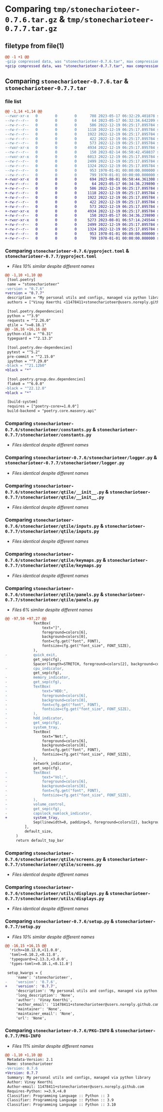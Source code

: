 # Comparing `tmp/stonecharioteer-0.7.6.tar.gz` & `tmp/stonecharioteer-0.7.7.tar.gz`

## filetype from file(1)

```diff
@@ -1 +1 @@
-gzip compressed data, was "stonecharioteer-0.7.6.tar", max compression
+gzip compressed data, was "stonecharioteer-0.7.7.tar", max compression
```

## Comparing `stonecharioteer-0.7.6.tar` & `stonecharioteer-0.7.7.tar`

### file list

```diff
@@ -1,14 +1,14 @@
--rwxr-xr-x   0        0        0      708 2023-05-17 06:32:29.401878 stonecharioteer-0.7.6/pyproject.toml
--rw-r--r--   0        0        0       64 2023-05-17 06:32:34.642209 stonecharioteer-0.7.6/stonecharioteer/__init__.py
--rw-r--r--   0        0        0      586 2022-12-19 06:25:17.895784 stonecharioteer-0.7.6/stonecharioteer/constants.py
--rw-r--r--   0        0        0     1118 2022-12-19 06:25:17.895784 stonecharioteer-0.7.6/stonecharioteer/logger.py
--rw-r--r--   0        0        0     1922 2022-12-19 06:25:17.895784 stonecharioteer-0.7.6/stonecharioteer/qtile/__init__.py
--rw-r--r--   0        0        0      422 2022-12-19 06:25:17.895784 stonecharioteer-0.7.6/stonecharioteer/qtile/groups.py
--rw-r--r--   0        0        0      573 2022-12-19 06:25:17.895784 stonecharioteer-0.7.6/stonecharioteer/qtile/inputs.py
--rwxr-xr-x   0        0        0     4934 2022-12-19 06:25:17.895784 stonecharioteer-0.7.6/stonecharioteer/qtile/keymaps.py
--rw-r--r--   0        0        0      150 2023-02-14 06:50:42.458837 stonecharioteer-0.7.6/stonecharioteer/qtile/layouts.py
--rwxr-xr-x   0        0        0     6013 2022-12-19 06:25:17.895784 stonecharioteer-0.7.6/stonecharioteer/qtile/panels.py
--rw-r--r--   0        0        0     2499 2022-12-19 06:25:17.895784 stonecharioteer-0.7.6/stonecharioteer/qtile/screens.py
--rw-r--r--   0        0        0     1324 2022-12-19 06:25:17.895784 stonecharioteer-0.7.6/stonecharioteer/utils/displays.py
--rw-r--r--   0        0        0      953 1970-01-01 00:00:00.000000 stonecharioteer-0.7.6/setup.py
--rw-r--r--   0        0        0      799 1970-01-01 00:00:00.000000 stonecharioteer-0.7.6/PKG-INFO
+-rwxr-xr-x   0        0        0      694 2023-08-01 06:58:44.361308 stonecharioteer-0.7.7/pyproject.toml
+-rw-r--r--   0        0        0       64 2023-05-17 06:34:36.239890 stonecharioteer-0.7.7/stonecharioteer/__init__.py
+-rw-r--r--   0        0        0      586 2022-12-19 06:25:17.895784 stonecharioteer-0.7.7/stonecharioteer/constants.py
+-rw-r--r--   0        0        0     1118 2022-12-19 06:25:17.895784 stonecharioteer-0.7.7/stonecharioteer/logger.py
+-rw-r--r--   0        0        0     1922 2022-12-19 06:25:17.895784 stonecharioteer-0.7.7/stonecharioteer/qtile/__init__.py
+-rw-r--r--   0        0        0      422 2022-12-19 06:25:17.895784 stonecharioteer-0.7.7/stonecharioteer/qtile/groups.py
+-rw-r--r--   0        0        0      573 2022-12-19 06:25:17.895784 stonecharioteer-0.7.7/stonecharioteer/qtile/inputs.py
+-rwxr-xr-x   0        0        0     4934 2022-12-19 06:25:17.895784 stonecharioteer-0.7.7/stonecharioteer/qtile/keymaps.py
+-rw-r--r--   0        0        0      150 2023-05-17 06:34:36.239890 stonecharioteer-0.7.7/stonecharioteer/qtile/layouts.py
+-rwxr-xr-x   0        0        0     5273 2023-08-01 06:57:14.245544 stonecharioteer-0.7.7/stonecharioteer/qtile/panels.py
+-rw-r--r--   0        0        0     2499 2022-12-19 06:25:17.895784 stonecharioteer-0.7.7/stonecharioteer/qtile/screens.py
+-rw-r--r--   0        0        0     1324 2022-12-19 06:25:17.895784 stonecharioteer-0.7.7/stonecharioteer/utils/displays.py
+-rw-r--r--   0        0        0      953 1970-01-01 00:00:00.000000 stonecharioteer-0.7.7/setup.py
+-rw-r--r--   0        0        0      799 1970-01-01 00:00:00.000000 stonecharioteer-0.7.7/PKG-INFO
```

### Comparing `stonecharioteer-0.7.6/pyproject.toml` & `stonecharioteer-0.7.7/pyproject.toml`

 * *Files 10% similar despite different names*

```diff
@@ -1,10 +1,10 @@
 [tool.poetry]
 name = "stonecharioteer"
-version = "0.7.6"
+version = "0.7.7"
 description = "My personal utils and configs, managed via python library"
 authors = ["Vinay Keerthi <11478411+stonecharioteer@users.noreply.github.com>"]
 
 [tool.poetry.dependencies]
 python = "^3.9"
 requests = "^2.26.0"
 qtile = ">=0.18.1"
@@ -16,16 +16,16 @@
 python-xlib = "^0.31"
 typeguard = "^2.13.3"
 
 [tool.poetry.dev-dependencies]
 pytest = "^5.2"
 pre-commit = "^2.15.0"
 ipython = "^7.29.0"
-black = "^21.12b0"
+black = "*"
 
 [tool.poetry.group.dev.dependencies]
 flake8 = "^6.0.0"
-black = "^22.12.0"
+black = "*"
 
 [build-system]
 requires = ["poetry-core>=1.0.0"]
 build-backend = "poetry.core.masonry.api"
```

### Comparing `stonecharioteer-0.7.6/stonecharioteer/constants.py` & `stonecharioteer-0.7.7/stonecharioteer/constants.py`

 * *Files identical despite different names*

### Comparing `stonecharioteer-0.7.6/stonecharioteer/logger.py` & `stonecharioteer-0.7.7/stonecharioteer/logger.py`

 * *Files identical despite different names*

### Comparing `stonecharioteer-0.7.6/stonecharioteer/qtile/__init__.py` & `stonecharioteer-0.7.7/stonecharioteer/qtile/__init__.py`

 * *Files identical despite different names*

### Comparing `stonecharioteer-0.7.6/stonecharioteer/qtile/inputs.py` & `stonecharioteer-0.7.7/stonecharioteer/qtile/inputs.py`

 * *Files identical despite different names*

### Comparing `stonecharioteer-0.7.6/stonecharioteer/qtile/keymaps.py` & `stonecharioteer-0.7.7/stonecharioteer/qtile/keymaps.py`

 * *Files identical despite different names*

### Comparing `stonecharioteer-0.7.6/stonecharioteer/qtile/panels.py` & `stonecharioteer-0.7.7/stonecharioteer/qtile/panels.py`

 * *Files 6% similar despite different names*

```diff
@@ -97,50 +97,27 @@
             TextBox(
                 text="]",
                 foreground=colors[6],
                 background=colors[0],
                 font=cfg.get("font", FONT),
                 fontsize=cfg.get("font_size", FONT_SIZE),
             ),
-            quick_exit,
             get_sep(cfg),
             Spacer(length=STRETCH, foreground=colors[2], background=colors[0]),
-            cpu_indicator,
             get_sep(cfg),
-            memory_indicator,
-            get_sep(cfg),
-            TextBox(
-                text="HDD:",
-                foreground=colors[6],
-                background=colors[0],
-                font=cfg.get("font", FONT),
-                fontsize=cfg.get("font_size", FONT_SIZE),
-            ),
-            hdd_indicator,
-            get_sep(cfg),
-            system_tray,
             TextBox(
                 text="Net:",
                 foreground=colors[6],
                 background=colors[0],
                 font=cfg.get("font", FONT),
                 fontsize=cfg.get("font_size", FONT_SIZE),
             ),
             network_indicator,
             get_sep(cfg),
-            TextBox(
-                text="Vol:",
-                foreground=colors[6],
-                background=colors[0],
-                font=cfg.get("font", FONT),
-                fontsize=cfg.get("font_size", FONT_SIZE),
-            ),
-            volume_control,
-            get_sep(cfg),
-            capslock_numlock_indicator,
+            system_tray,
             Sep(linewidth=0, padding=5, foreground=colors[2], background=colors[0]),
         ],
         default_size,
     )
     return default_top_bar
```

### Comparing `stonecharioteer-0.7.6/stonecharioteer/qtile/screens.py` & `stonecharioteer-0.7.7/stonecharioteer/qtile/screens.py`

 * *Files identical despite different names*

### Comparing `stonecharioteer-0.7.6/stonecharioteer/utils/displays.py` & `stonecharioteer-0.7.7/stonecharioteer/utils/displays.py`

 * *Files identical despite different names*

### Comparing `stonecharioteer-0.7.6/setup.py` & `stonecharioteer-0.7.7/setup.py`

 * *Files 10% similar despite different names*

```diff
@@ -16,15 +16,15 @@
  'rich>=10.12.0,<11.0.0',
  'toml>=0.10.2,<0.11.0',
  'typeguard>=2.13.3,<3.0.0',
  'types-toml>=0.10.1,<0.11.0']
 
 setup_kwargs = {
     'name': 'stonecharioteer',
-    'version': '0.7.6',
+    'version': '0.7.7',
     'description': 'My personal utils and configs, managed via python library',
     'long_description': 'None',
     'author': 'Vinay Keerthi',
     'author_email': '11478411+stonecharioteer@users.noreply.github.com',
     'maintainer': 'None',
     'maintainer_email': 'None',
     'url': 'None',
```

### Comparing `stonecharioteer-0.7.6/PKG-INFO` & `stonecharioteer-0.7.7/PKG-INFO`

 * *Files 11% similar despite different names*

```diff
@@ -1,10 +1,10 @@
 Metadata-Version: 2.1
 Name: stonecharioteer
-Version: 0.7.6
+Version: 0.7.7
 Summary: My personal utils and configs, managed via python library
 Author: Vinay Keerthi
 Author-email: 11478411+stonecharioteer@users.noreply.github.com
 Requires-Python: >=3.9,<4.0
 Classifier: Programming Language :: Python :: 3
 Classifier: Programming Language :: Python :: 3.9
 Classifier: Programming Language :: Python :: 3.10
```

